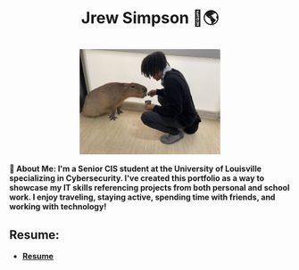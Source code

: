 <h1><p align="center"> Jrew Simpson 👋🌎 </h1>
<p align="center"> <img src="https://github.com/JrewSimpson/Banner/blob/c20d491a1f1768ddf40075f0f4ee6f472b0dd8ac/IMG_5832.jpg" height="50%" width="50%" alt="]"/>
<b><p align="Left">🌌 About Me: I'm a Senior CIS student at the University of Louisville specializing in Cybersecurity. I've created this portfolio as a way to showcase my IT skills referencing projects from both personal and school work. I enjoy traveling, staying active, spending time with friends, and working with technology!</br>

## Resume:
- [Resume](https://github.com/JrewSimpson/Resume/blob/main/Master_Resume.pdf)
<!--

- 🔭 I’m currently working on ...
- 🌱 I’m currently learning ...
- 👯 I’m looking to collaborate on ...
- 🤔 I’m looking for help with ...
- 💬 Ask me about ...
- 📫 How to reach me: ...
- 😄 Pronouns: ...
- ⚡ Fun fact: ...
-->
